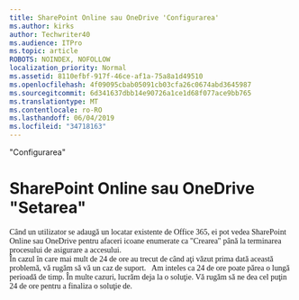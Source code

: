 ```yaml
---
title: SharePoint Online sau OneDrive 'Configurarea'
ms.author: kirks
author: Techwriter40
ms.audience: ITPro
ms.topic: article
ROBOTS: NOINDEX, NOFOLLOW
localization_priority: Normal
ms.assetid: 8110efbf-917f-46ce-af1a-75a8a1d49510
ms.openlocfilehash: 4f09095cbab05091cb03cfa26c0674abd3645987
ms.sourcegitcommit: 6d341637dbb14e90726a1ce1d68f077ace9bb765
ms.translationtype: MT
ms.contentlocale: ro-RO
ms.lasthandoff: 06/04/2019
ms.locfileid: "34718163"
---
```

"Configurarea"

# <a name="sharepoint-online-or-onedrive-setting-up"></a>SharePoint Online sau OneDrive "Setarea"

<p style="margin: 0px;"><span style="font-family: Calibri;">Când un utilizator se adaugă un locatar existente de Office 365, ei pot vedea SharePoint Online sau OneDrive pentru afaceri icoane enumerate ca "Crearea" până la terminarea procesului de asigurare a accesului.</span></p>  <p style="margin: 0px;"><span style="font-family: Calibri;">În cazul în care mai mult de 24 de ore au trecut de când aţi văzut prima dată această problemă, vă rugăm să vă un caz de suport. &nbsp; </span> <span style="font-family: Calibri;">Am inteles ca 24 de ore poate părea o lungă perioadă de timp. În multe cazuri, lucrăm deja la o soluţie. Vă rugăm să ne dea cel puţin 24 de ore pentru a finaliza o soluţie de.</span></p>

